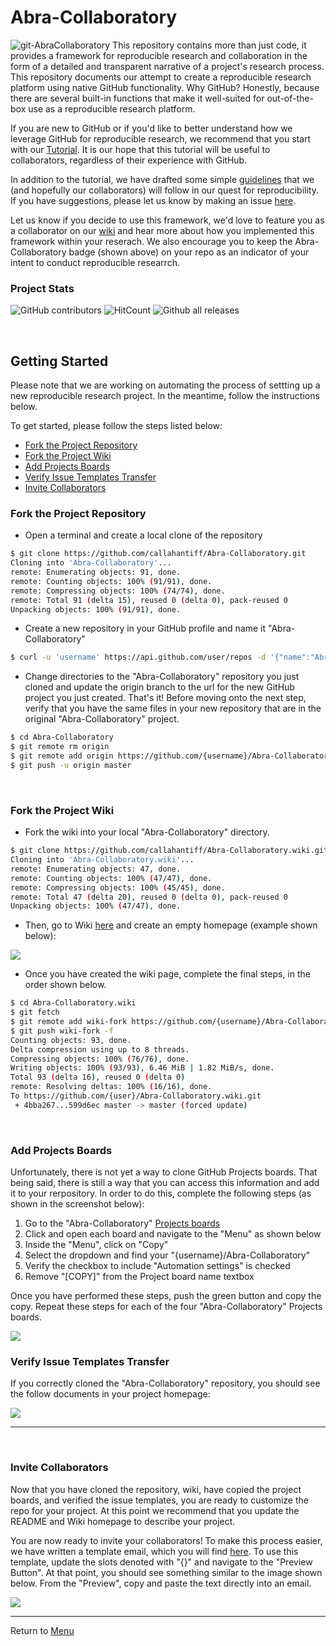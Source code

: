 # Abra-Collaboratory
<img src="https://img.shields.io/badge/ReproducibleResearch-AbraCollaboratory-magenta.svg?style=plastic" alt="git-AbraCollaboratory">
This repository contains more than just code, it provides a framework for reproducible research and collaboration in the form of a detailed and transparent narrative of a project's research process. This repository documents our attempt to create a reproducible research platform using native GitHub functionality. Why GitHub? Honestly, because there are several built-in functions that make it well-suited for out-of-the-box use as a reproducible research platform.

If you are new to GitHub or if you'd like to better understand how we leverage GitHub for reproducible research, we recommend that you start with our [Tutorial](https://github.com/callahantiff/Abra-Collaboratory/wiki/Using-GitHub-as-a-Reproducible-Research-Platform). It is our hope that this tutorial will be useful to collaborators, regardless of their experience with GitHub.

In addition to the tutorial, we have drafted some simple [guidelines](https://github.com/callahantiff/Abra-Collaboratory/wiki/My-Reproducible-Repository-Guidelines-%F0%9F%98%83) that we (and hopefully our collaborators) will follow in our quest for reproducibility. If you have suggestions, please let us know by making an issue [here](https://github.com/callahantiff/Abra-Collaboratory/issues/new?assignees=callahantiff&labels=wiki&template=wiki.md&title=Wiki%3A+Briefly+describe+task).

Let us know if you decide to use this framework, we'd love to feature you as a collaborator on our [wiki](https://github.com/callahantiff/Abra-Collaboratory/wiki) and hear more about how you implemented this framework within your reserach. We also encourage you to keep the Abra-Collaboratory badge (shown above) on your repo as an indicator of your intent to conduct reproducible researrch.

### Project Stats

![GitHub contributors](https://img.shields.io/github/contributors/callahantiff/Abra-Collaboratory.svg?color=yellow&style=flat-square) ![HitCount](http://hits.dwyl.com/callahantiff/Abra-Collaboratory.svg&style=flat-square) ![Github all releases](https://img.shields.io/github/downloads/callahantiff/Abra-Collaboratory/total.svg?color=dodgerblue&style=flat-square)


<!------>

<br>

## Getting Started  
Please note that we are working on automating the process of settting up a new reproducible research project. In the meantime, follow the instructions below.

To get started, please follow the steps listed below:
* [Fork the Project Repository](#fork-the-project-repository)
* [Fork the Project Wiki](#fork-the-project-wiki)
* [Add Projects Boards](#add-projects-boards)
* [Verify Issue Templates Transfer](#verify-issue-templates-transfer)
* [Invite Collaborators](#invite-collaborators)


### Fork the Project Repository
- Open a terminal and create a local clone of the repository
```bash
$ git clone https://github.com/callahantiff/Abra-Collaboratory.git
Cloning into 'Abra-Collaboratory'...
remote: Enumerating objects: 91, done.
remote: Counting objects: 100% (91/91), done.
remote: Compressing objects: 100% (74/74), done.
remote: Total 91 (delta 15), reused 0 (delta 0), pack-reused 0
Unpacking objects: 100% (91/91), done.
```

- Create a new repository in your GitHub profile and name it "Abra-Collaboratory"
```bash
$ curl -u 'username' https://api.github.com/user/repos -d '{"name":"Abra-Collaboratory"}'
```

- Change directories to the "Abra-Collaboratory" repository you just cloned and update the origin branch to the url for the new GitHub project you just created. That's it! Before moving onto the next step, verify that you have the same files in your new repository that are in the original "Abra-Collaboratory" project.
```bash
$ cd Abra-Collaboratory
$ git remote rm origin
$ git remote add origin https://github.com/{username}/Abra-Collaboratory.git
$ git push -u origin master
```

<br>

### Fork the Project Wiki
- Fork the wiki into your local "Abra-Collaboratory" directory.

```bash
$ git clone https://github.com/callahantiff/Abra-Collaboratory.wiki.git
Cloning into 'Abra-Collaboratory.wiki'...
remote: Enumerating objects: 47, done.
remote: Counting objects: 100% (47/47), done.
remote: Compressing objects: 100% (45/45), done.
remote: Total 47 (delta 20), reused 0 (delta 0), pack-reused 0
Unpacking objects: 100% (47/47), done.
```

- Then, go to Wiki [here](https://github.com/username/Abra-Collaboratory/wiki) and create an empty homepage (example shown below):
<img src="https://github.com/callahantiff/Abra-Collaboratory/blob/master/resources/documentation/images/wiki/wiki_clone.png">

- Once you have created the wiki page, complete the final steps, in the order shown below.
```bash
$ cd Abra-Collaboratory.wiki
$ git fetch
$ git remote add wiki-fork https://github.com/{username}/Abra-Collaboratory.wiki.git
$ git push wiki-fork -f
Counting objects: 93, done.
Delta compression using up to 8 threads.
Compressing objects: 100% (76/76), done.
Writing objects: 100% (93/93), 6.46 MiB | 1.82 MiB/s, done.
Total 93 (delta 16), reused 0 (delta 0)
remote: Resolving deltas: 100% (16/16), done.
To https://github.com/{user}/Abra-Collaboratory.wiki.git
 + 4bba267...599d6ec master -> master (forced update)
```

<br>

### Add Projects Boards 
Unfortunately, there is not yet a way to clone GitHub Projects boards. That being said, there is still a way that you can access this information and add it to your rerpository. In order to do this, complete the following steps (as shown in the screenshot below):
  1. Go to the "Abra-Collaboratory" [Projects boards](https://github.com/callahantiff/Abra-Collaboratory/projects)
  2. Click and open each board and navigate to the "Menu" as shown below
  3. Inside the "Menu", click on "Copy"
  4. Select the dropdown and find your "{username}/Abra-Collaboratory"
  5. Verify the checkbox to include "Automation settings" is checked
  6. Remove "[COPY]" from the Project board name textbox

Once you have performed these steps, push the green button and copy the copy. Repeat these steps for each of the four "Abra-Collaboratory" Projects boards.

<img src="https://github.com/callahantiff/Abra-Collaboratory/blob/master/resources/documentation/images/wiki/git_projects.png">

<br>

### Verify Issue Templates Transfer
If you correctly cloned the "Abra-Collaboratory" repository, you should see the follow documents in your project homepage:

<img src="https://github.com/callahantiff/Abra-Collaboratory/blob/master/resources/documentation/images/wiki/cloned_repo.png">

***

<br>

### Invite Collaborators
Now that you have cloned the repository, wiki, have copied the project boards, and verified the issue templates, you are ready to customize the repo for your project. At this point we recommend that you update the README and Wiki homepage to describe your project.

You are now ready to invite your collaborators! To make this process easier, we have written a template email, which you will find [here](https://github.com/callahantiff/Abra-Collaboratory/blob/master/resources/New_Collaborators_Invitation_Email.md). To use this template, update the slots denoted with "{}" and navigate to the "Preview Button". At that point, you should see something similar to the image shown below. From the "Preview", copy and paste the text directly into an email.

<img src="https://github.com/callahantiff/Abra-Collaboratory/blob/master/resources/documentation/images/wiki/collaborator-email.png">

_____

Return to [Menu](#getting-started)
